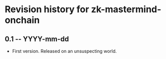 # Revision history for zk-mastermind-onchain

## 0.1 -- YYYY-mm-dd

* First version. Released on an unsuspecting world.
